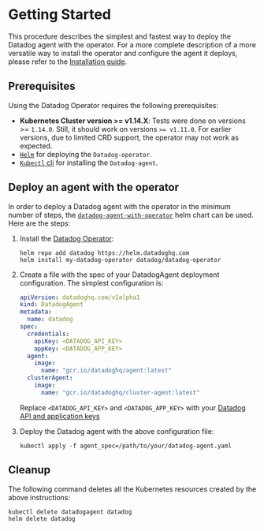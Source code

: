 # Getting Started

This procedure describes the simplest and fastest way to deploy the Datadog agent with the operator.
For a more complete description of a more versatile way to install the operator and configure the agent it deploys, please refer to the [Installation guide](installation.md).

## Prerequisites

Using the Datadog Operator requires the following prerequisites:

- **Kubernetes Cluster version >= v1.14.X**: Tests were done on versions >= `1.14.0`. Still, it should work on versions `>= v1.11.0`. For earlier versions, due to limited CRD support, the operator may not work as expected.
- [`Helm`][1] for deploying the `Datadog-operator`.
- [`Kubectl` cli][2] for installing the `Datadog-agent`.

## Deploy an agent with the operator

In order to deploy a Datadog agent with the operator in the minimum number of steps, the [`datadog-agent-with-operator`](https://github.com/DataDog/datadog-operator/tree/master/chart/datadog-agent-with-operator) helm chart can be used.
Here are the steps:

1. Install the [Datadog Operator][3]:

   ```shell
   helm repo add datadog https://helm.datadoghq.com
   helm install my-datadog-operator datadog/datadog-operator
   ```

1. Create a file with the spec of your DatadogAgent deployment configuration. The simplest configuration is:

   ```yaml
   apiVersion: datadoghq.com/v1alpha1
   kind: DatadogAgent
   metadata:
     name: datadog
   spec:
     credentials:
       apiKey: <DATADOG_API_KEY>
       appKey: <DATADOG_APP_KEY>
     agent:
       image:
         name: "gcr.io/datadoghq/agent:latest"
     clusterAgent:
       image:
         name: "gcr.io/datadoghq/cluster-agent:latest"
   ```

   Replace `<DATADOG_API_KEY>` and `<DATADOG_APP_KEY>` with your [Datadog API and application keys][4]

1. Deploy the Datadog agent with the above configuration file:
   ```shell
   kubectl apply -f agent_spec=/path/to/your/datadog-agent.yaml
   ```

## Cleanup

The following command deletes all the Kubernetes resources created by the above instructions:

```shell
kubectl delete datadogagent datadog
helm delete datadog
```

[1]: https://helm.sh
[2]: https://kubernetes.io/docs/tasks/tools/install-kubectl/
[3]: https://artifacthub.io/packages/helm/datadog/datadog-operator
[4]: https://app.datadoghq.com/account/settings#api

